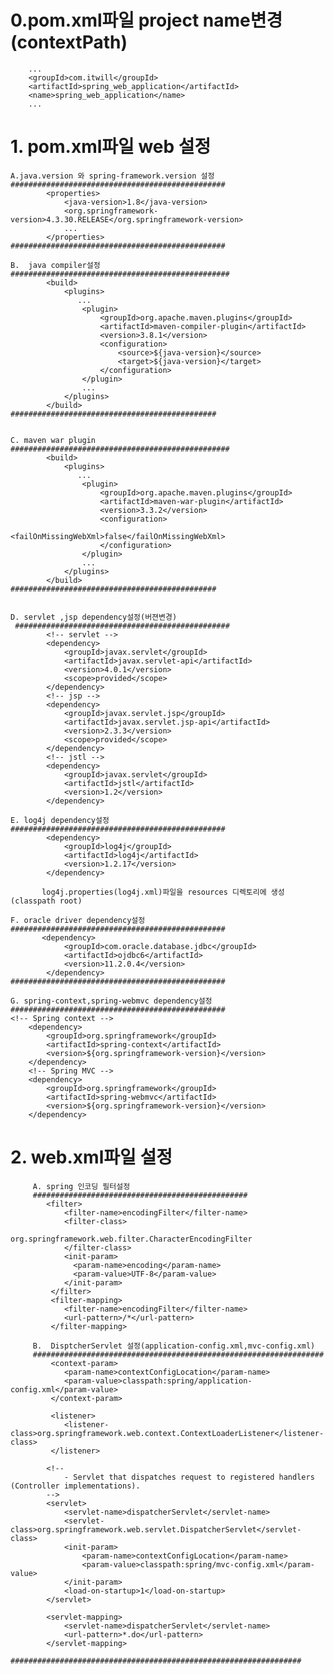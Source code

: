 
# 0.pom.xml파일 project name변경(contextPath)

		...
		<groupId>com.itwill</groupId>
		<artifactId>spring_web_application</artifactId>
		<name>spring_web_application</name>
		...
	
# 1. pom.xml파일 web 설정

	A.java.version 와 spring-framework.version 설정
	################################################
			<properties>
				<java-version>1.8</java-version>
				<org.springframework-version>4.3.30.RELEASE</org.springframework-version>
				...
			</properties>
	################################################		
	
	B.	java compiler설정
	#################################################
			<build>
		        <plugins>
		           ...
		            <plugin>
		                <groupId>org.apache.maven.plugins</groupId>
		                <artifactId>maven-compiler-plugin</artifactId>
		                <version>3.8.1</version>
		                <configuration>
		                    <source>${java-version}</source>
		                    <target>${java-version}</target>
		                </configuration>
		            </plugin>
		            ...
		        </plugins>
		    </build>
	##############################################		

		
	C. maven war plugin 	
	#################################################
			<build>
		        <plugins>
		           ...	
					<plugin>
						<groupId>org.apache.maven.plugins</groupId>
						<artifactId>maven-war-plugin</artifactId>
						<version>3.3.2</version>
						<configuration>
							<failOnMissingWebXml>false</failOnMissingWebXml>
						</configuration>
					</plugin>
		            ...
		        </plugins>
		    </build>
	##############################################				
		
		
	D. servlet ,jsp dependency설정(버젼변경)  
     ################################################		
			<!-- servlet -->
			<dependency>
				<groupId>javax.servlet</groupId>
				<artifactId>javax.servlet-api</artifactId>
				<version>4.0.1</version>
				<scope>provided</scope>
			</dependency>
			<!-- jsp -->
			<dependency>
				<groupId>javax.servlet.jsp</groupId>
				<artifactId>javax.servlet.jsp-api</artifactId>
				<version>2.3.3</version>
				<scope>provided</scope>
			</dependency>
			<!-- jstl -->
			<dependency>
				<groupId>javax.servlet</groupId>
				<artifactId>jstl</artifactId>
				<version>1.2</version>
			</dependency>	
				
	E. log4j dependency설정
	################################################ 
			<dependency>
			    <groupId>log4j</groupId>
			    <artifactId>log4j</artifactId>
			    <version>1.2.17</version>
			</dependency>
		  
		   log4j.properties(log4j.xml)파일을 resources 디렉토리에 생성(classpath root)
		
	F. oracle driver dependency설정
	################################################ 
		   <dependency>
			    <groupId>com.oracle.database.jdbc</groupId>
			    <artifactId>ojdbc6</artifactId>
			    <version>11.2.0.4</version>
			</dependency>	
	################################################ 
	
	G. spring-context,spring-webmvc dependency설정
	################################################ 
	<!-- Spring context -->
		<dependency>
			<groupId>org.springframework</groupId>
			<artifactId>spring-context</artifactId>
			<version>${org.springframework-version}</version>
		</dependency>
		<!-- Spring MVC -->
		<dependency>
			<groupId>org.springframework</groupId>
			<artifactId>spring-webmvc</artifactId>
			<version>${org.springframework-version}</version>
		</dependency>
	
	
		
# 2. web.xml파일 설정 	

		 A. spring 인코딩 필터설정
	     ################################################ 
			<filter>
		    	<filter-name>encodingFilter</filter-name>
			    <filter-class>
			   			org.springframework.web.filter.CharacterEncodingFilter
			  	</filter-class>
			    <init-param>
			      <param-name>encoding</param-name>
			      <param-value>UTF-8</param-value>
			    </init-param>
		   	 </filter>
		   	 <filter-mapping>
		    	<filter-name>encodingFilter</filter-name>
		    	<url-pattern>/*</url-pattern>
		  	 </filter-mapping>  
   
	     B.  DisptcherServlet 설정(application-config.xml,mvc-config.xml)
	     ################################################################# 
		     <context-param>
		        <param-name>contextConfigLocation</param-name>
		        <param-value>classpath:spring/application-config.xml</param-value>
		     </context-param>
		    
		     <listener>
		        <listener-class>org.springframework.web.context.ContextLoaderListener</listener-class>
		     </listener>
		    
		    <!--
				- Servlet that dispatches request to registered handlers (Controller implementations).
			-->
		    <servlet>
		        <servlet-name>dispatcherServlet</servlet-name>
		        <servlet-class>org.springframework.web.servlet.DispatcherServlet</servlet-class>
		        <init-param>
		            <param-name>contextConfigLocation</param-name>
		            <param-value>classpath:spring/mvc-config.xml</param-value>
		        </init-param>
		        <load-on-startup>1</load-on-startup>
		    </servlet>
		
		    <servlet-mapping>
		        <servlet-name>dispatcherServlet</servlet-name>
		        <url-pattern>*.do</url-pattern>
		    </servlet-mapping>
    		################################################################# 
    
		
		